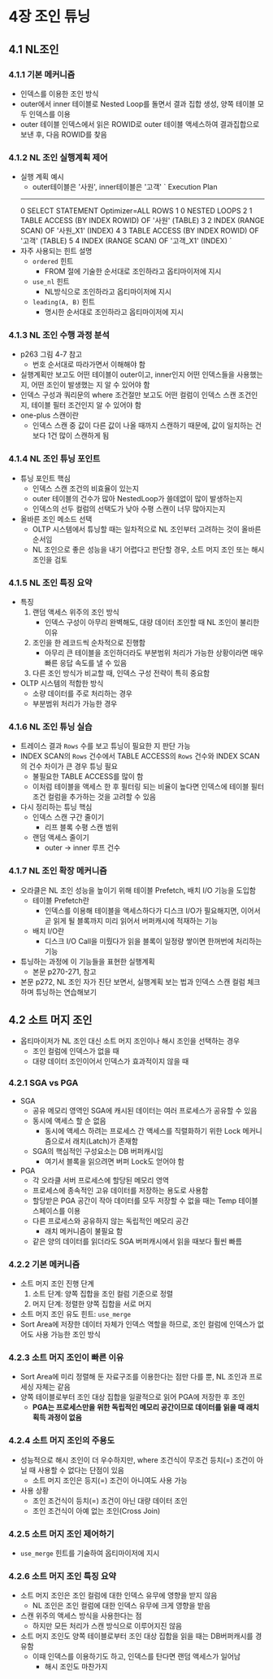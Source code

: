 # 4장 조인 튜닝

## 4.1 NL조인

### 4.1.1 기본 메커니즘
- 인덱스를 이용한 조인 방식
- outer에서 inner 테이블로 Nested Loop를 돌면서 결과 집합 생성, 양쪽 테이블 모두 인덱스를 이용
- outer 테이블 인덱스에서 읽은 ROWID로 outer 테이블 액세스하여 결과집합으로 보낸 후, 다음 ROWID를 찾음

### 4.1.2 NL 조인 실행계획 제어
- 실행 계획 예시
    - outer테이블은 '사원', inner테이블은 '고객'
    `
    Execution Plan
    ------------------------
    0    SELECT STATEMENT Optimizer=ALL ROWS
    1 0    NESTED LOOPS
    2 1      TABLE ACCESS (BY INDEX ROWID) OF '사원' (TABLE)
    3 2        INDEX (RANGE SCAN) OF '사원_X1' (INDEX)
    4 3      TABLE ACCESS (BY INDEX ROWID) OF '고객' (TABLE)
    5 4        INDEX (RANGE SCAN) OF '고객_X1' (INDEX)
    `
- 자주 사용되는 힌트 설명
    - `ordered` 힌트
        - FROM 절에 기술한 순서대로 조인하라고 옵티마이저에 지시
    - `use_nl` 힌트
        - NL방식으로 조인하라고 옵티마이저에 지시
    - `leading(A, B)` 힌트
        - 명시한 순서대로 조인하라고 옵티마이저에 지시
### 4.1.3 NL 조인 수행 과정 분석
- p263 그림 4-7 참고
    - 번호 순서대로 따라가면서 이해해야 함
- 실행계획만 보고도 어떤 테이블이 outer이고, inner인지 어떤 인덱스들을 사용했는지, 어떤 조인이 발생했는 지 알 수 있어야 함
- 인덱스 구성과 쿼리문의 where 조건절만 보고도 어떤 컬럼이 인덱스 스캔 조건인지, 테이블 필터 조건인지 알 수 있어야 함
- one-plus 스캔이란
    - 인덱스 스캔 중 값이 다른 값이 나올 때까지 스캔하기 때문에, 값이 일치하는 건보다 1건 많이 스캔하게 됨

### 4.1.4 NL 조인 튜닝 포인트
- 튜닝 포인트 핵심
    - 인덱스 스캔 조건의 비효율이 있는지
    - outer 테이블의 건수가 많아 NestedLoop가 쓸데없이 많이 발생하는지
    - 인덱스의 선두 컬럼의 선택도가 낮아 수평 스캔이 너무 많아지는지
- 올바른 조인 메소드 선택
    - OLTP 시스템에서 튜닝할 때는 일차적으로 NL 조인부터 고려하는 것이 올바른 순서임
    - NL 조인으로 좋은 성능을 내기 어렵다고 판단할 경우, 소트 머지 조인 또는 해시 조인을 검토

### 4.1.5 NL 조인 특징 요약
- 특징 
    1. 랜덤 액세스 위주의 조인 방식
        - 인덱스 구성이 아무리 완벽해도, 대량 데이터 조인할 때 NL 조인이 불리한 이유
    2. 조인을 한 레코드씩 순차적으로 진행함
        - 아무리 큰 테이블을 조인하더라도 부분범위 처리가 가능한 상황이라면 매우 빠른 응답 속도를 낼 수 있음
    3. 다른 조인 방식가 비교할 때, 인덱스 구성 전략이 특히 중요함
- OLTP 시스템의 적합한 방식
    - 소량 데이터를 주로 처리하는 경우
    - 부분범위 처리가 가능한 경우

### 4.1.6 NL 조인 튜닝 실습
- 트레이스 결과 `Rows` 수를 보고 튜닝이 필요한 지 판단 가능
- INDEX SCAN의 `Rows` 건수에서 TABLE ACCESS의 `Rows` 건수와 INDEX SCAN의 건수 차이가 큰 경우 튜닝 필요
    - 불필요한 TABLE ACCESS를 많이 함
    - 이처럼 테이블을 액세스 한 후 필터링 되는 비율이 높다면 인덱스에 테이블 필터 조건 컬럼을 추가하는 것을 고려할 수 있음
- 다시 정리하는 튜닝 핵심
    - 인덱스 스캔 구간 줄이기
        - 리프 블록 수평 스캔 범위
    - 랜덤 액세스 줄이기
        - outer -> inner 루프 건수

### 4.1.7 NL 조인 확장 메커니즘
- 오라클은 NL 조인 성능을 높이기 위해 테이블 Prefetch, 배치 I/O 기능을 도입함
    - 테이블 Prefetch란
        - 인덱스를 이용해 테이블을 액세스하다가 디스크 I/O가 필요해지면, 이어서 곧 읽게 될 블록까지 미리 읽어서 버퍼캐시에 적재하는 기능
    - 배치 I/O란
        - 디스크 I/O Call을 미뤘다가 읽을 블록이 일정량 쌓이면 한꺼번에 처리하는 기능
- 튜닝하는 과정에 이 기능들을 표현한 실행계획
    - 본문 p270-271, 참고
- 본문 p272, NL 조인 자가 진단 보면서, 실행계획 보는 법과 인덱스 스캔 컬럼 체크하며 튜닝하는 연습해보기

## 4.2 소트 머지 조인
- 옵티마이저가 NL 조인 대신 소트 머지 조인이나 해시 조인을 선택하는 경우
    - 조인 컬럼에 인덱스가 없을 때
    - 대량 데이터 조인이어서 인덱스가 효과적이지 않을 때

### 4.2.1 SGA vs PGA
- SGA
    - 공유 메모리 영역인 SGA에 캐시된 데이터는 여러 프로세스가 공유할 수 있음
    - 동시에 액세스 할 순 없음
        - 동시에 액세스 하려는 프로세스 간 액세스를 직렬화하기 위한 Lock 메커니즘으로서 래치(Latch)가 존재함
    - SGA의 핵심적인 구성요소는 DB 버퍼캐시임
        - 여기서 블록을 읽으려면 버퍼 Lock도 얻어야 함
- PGA
    - 각 오라클 서버 프로세스에 할당된 메모리 영역
    - 프로세스에 종속적인 고유 데이터를 저장하는 용도로 사용함
    - 할당받은 PGA 공간이 작아 데이터를 모두 저장할 수 없을 때는 Temp 테이블스페이스를 이용
    - 다른 프로세스와 공유하지 않는 독립적인 메모리 공간
        - 래치 메커니즘이 불필요 함
    - 같은 양의 데이터를 읽더라도 SGA 버퍼캐시에서 읽을 때보다 훨씬 빠름

### 4.2.2 기본 메커니즘
- 소트 머지 조인 진행 단계
    1. 소트 단계: 양쪽 집합을 조인 컬럼 기준으로 정렬
    2. 머지 단계: 정렬한 양쪽 집합을 서로 머지
- 소트 머지 조인 유도 힌트: `use_merge`
- Sort Area에 저장한 데이터 자체가 인덱스 역할을 하므로, 조인 컬럼에 인덱스가 없어도 사용 가능한 조인 방식

### 4.2.3 소트 머지 조인이 빠른 이유
- Sort Area에 미리 정렬해 둔 자료구조를 이용한다는 점만 다를 뿐, NL 조인과 프로세싱 자체는 같음
- 양쪽 테이블로부터 조인 대상 집합을 일괄적으로 읽어 PGA에 저장한 후 조인
    - **PGA는 프로세스만을 위한 독립적인 메모리 공간이므로 데이터를 읽을 때 래치 획득 과정이 없음**

### 4.2.4 소트 머지 조인의 주용도
- 성능적으로 해시 조인이 더 우수하지만, where 조건식이 무조건 등치(=) 조건이 아닐 때 사용할 수 없다는 단점이 있음
    - 소트 머지 조인은 등지(=) 조건이 아니여도 사용 가능
- 사용 상황
    - 조인 조건식이 등치(=) 조건이 아닌 대량 데이터 조인
    - 조인 조건식이 아예 없는 조인(Cross Join)

### 4.2.5 소트 머지 조인 제어하기
- `use_merge` 힌트를 기술하여 옵티마이저에 지시

### 4.2.6 소트 머지 조인 특징 요약
- 소트 머지 조인은 조인 컬럼에 대한 인덱스 유무에 영향을 받지 않음
    - NL 조인은 조인 컬럼에 대한 인덱스 유무에 크게 영향을 받음
- 스캔 위주의 액세스 방식을 사용한다는 점
    - 하지만 모든 처리가 스캔 방식으로 이루어지진 않음
- 소트 머지 조인도 양쪽 테이블로부터 조인 대상 집합을 읽을 때는 DB버퍼캐시를 경유함
    - 이때 인덱스를 이용하기도 하고, 인덱스를 탄다면 랜덤 액세스가 일어남
        - 해시 조인도 마찬가지
